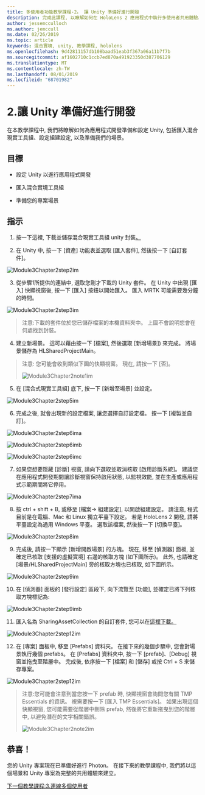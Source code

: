 ```yaml
---
title: 多使用者功能教學課程-2。 讓 Unity 準備好進行開發
description: 完成此課程, 以瞭解如何在 HoloLens 2 應用程式中執行多使用者共用體驗。
author: jessemcculloch
ms.author: jemccull
ms.date: 02/26/2019
ms.topic: article
keywords: 混合實境, unity, 教學課程, hololens
ms.openlocfilehash: 9d42811157db108baad51eab3f367a06a11b7f7b
ms.sourcegitcommit: af1602710c1ccb7ed870a491923350d387706129
ms.translationtype: MT
ms.contentlocale: zh-TW
ms.lasthandoff: 08/01/2019
ms.locfileid: "68701982"
---
```

# <a name="2-getting-unity-ready-for-development"></a>2.讓 Unity 準備好進行開發 


在本教學課程中, 我們將瞭解如何為應用程式開發準備和設定 Unity, 包括匯入混合現實工具組、設定組建設定, 以及準備我們的場景。

## <a name="objectives"></a>目標

- 設定 Unity 以進行應用程式開發

- 匯入混合實境工具組

- 準備您的專案場景

## <a name="instructions"></a>指示

1. 按一下這裡, 下載並儲存混合現實工具組 unity 封裝[。](https://github.com/microsoft/MixedRealityToolkit-Unity/releases/download/v2.0.0-RC2.1/Microsoft.MixedReality.Toolkit.Unity.Foundation-v2.0.0-RC2.1.unitypackage)

2. 在 Unity 中, 按一下 [資產] 功能表並選取 [匯入套件], 然後按一下 [自訂套件]。

![Module3Chapter2step2im](images/module3chapter2step2im.PNG)

3. 從步驟1所提供的連結中, 選取您剛才下載的 Unity 套件。 在 Unity 中出現 [匯入] 快顯視窗後, 按一下 [匯入] 按鈕以開始匯入。 匯入 MRTK 可能需要幾分鐘的時間。

![Module3Chapter2step3im](images/module3chapter2step3im.PNG)

> 注意:下載的套件位於您已儲存檔案的本機資料夾中。 上圖不會說明您會在何處找到封裝。

4. 建立新場景。 這可以藉由按一下 [檔案], 然後選取 [新增場景]) 來完成。 將場景儲存為 HLSharedProjectMain。

> 注意: 您可能會收到類似下圖的快顯視窗。 現在, 請按一下 [否]。
>
> ![Module3Chapter2note1im](images/module3chapter2note1im.PNG)

5. 在 [混合式現實工具組] 底下, 按一下 [新增至場景] 並設定。

![Module3Chapter2step5im](images/module3chapter2step5im.PNG)

6. 完成之後, 就會出現新的設定檔案, 讓您選擇自訂設定檔。 按一下 [複製並自訂]。

![Module3Chapter2step6ima](images/module3chapter2step6ima.PNG)

![Module3Chapter2step6imb](images/module3chapter2step6imb.PNG)

![Module3Chapter2step6imc](images/module3chapter2step6imc.PNG)

7. 如果您想要隱藏 [診斷] 視窗, 請向下選取並取消核取 [啟用診斷系統]。 建議您在應用程式開發期間讓診斷視窗保持啟用狀態, 以監視效能, 並在生產或應用程式示範期間將它停用。 

![Module3Chapter2step7ima](images/module3chapter2step7ima.PNG)

8. 按 ctrl + shift + B, 或移至 [檔案-> 組建設定], 以開啟組建設定。 請注意, 程式目前是在電腦、Mac 和 Linux 獨立平臺下設定。 若是 HoloLens 2 開發, 請將平臺設定為通用 Windows 平臺。 選取該檔案, 然後按一下 [切換平臺]。

![Module3Chapter2step8im](images/module3chapter2step8im.PNG)

9. 完成後, 請按一下顯示 [新增開啟場景] 的方塊。 現在, 移至 [偵測器] 面板, 並確定已核取 [支援的虛擬實境] 右邊的核取方塊 (如下圖所示)。 此外, 也請確定 [場景/HLSharedProjectMain] 旁的核取方塊也已核取, 如下圖所示。

![Module3Chapter2step9im](images/module3chapter2step9im.PNG)

10. 在 [偵測器] 面板的 [發行設定] 區段下, 向下流覽至 [功能], 並確定已將下列核取方塊標記為:

![Module3Chapter2step9imb](images/module3chapter2step9imb.PNG)

11. 匯入名為 SharingAssetCollection 的自訂套件, 您可以在[這裡下載。](https://github.com/microsoft/MixedRealityLearning/releases/tag/development)

![Module3Chapter2step12im](images/module3chapter2step11im.PNG)

12. 在 [專案] 面板中, 移至 [Prefabs] 資料夾。 在接下來的幾個步驟中, 您會對場景執行幾個 prefabs。 在 [Prefabs] 資料夾中, 按一下 [prefab]、[Debug] 視窗並拖曳至階層中。 完成後, 依序按一下 [檔案] 和 [儲存] 或按 Ctrl + S 來儲存專案。

![Module3Chapter2step12im](images/module3chapter2step12im.PNG)

   > 注意:您可能會注意到當您按一下 prefab 時, 快顯視窗會詢問您有關 TMP Essentials 的資訊。 視需要按一下 [匯入 TMP Essentials]。 如果出現這個快顯視窗, 您可能需要從階層中刪除 prefab, 然後將它重新拖曳到您的階層中, 以避免潛在的文字相關錯誤。
   >
>![Module3Chapter2note2im](images/module3chapter2note2im.PNG)


## <a name="congratulations"></a>恭喜！

您的 Unity 專案現在已準備好進行 Photon。 在接下來的教學課程中, 我們將以這個場景和 Unity 專案為完整的共用體驗來建立。

[下一個教學課程:3.連線多個使用者](mrlearning-sharing(photon)-ch3.md)

